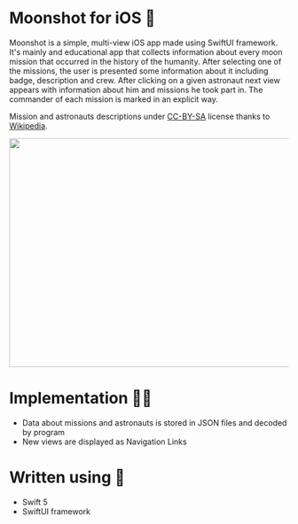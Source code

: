 # Moonshot for iOS 🌝

Moonshot is a simple, multi-view iOS app made using SwiftUI framework. It's mainly and educational app that collects information about every moon mission that 
occurred in the history of the humanity. After selecting one of the missions, the user is presented some information about it including badge, description and crew. After
clicking on a given astronaut next view appears with information about him and missions he took part in. The commander of each mission is marked in an explicit way.

Mission and astronauts descriptions under [CC-BY-SA](https://creativecommons.org/licenses/by-sa/3.0/) license thanks to [Wikipedia](https://www.wikipedia.org).

<p align="center">
  <img width="655" height="413" src="https://i.postimg.cc/bvCqB5Fs/merge-from-ofoct-2.jpgg">
</p>

# Implementation 👨‍💻

- Data about missions and astronauts is stored in JSON files and decoded by program
- New views are displayed as Navigation Links

# Written using 🔧

- Swift 5
- SwiftUI framework
